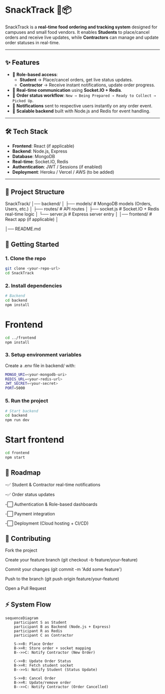 # SnackTrack 🍔📦  

SnackTrack is a **real-time food ordering and tracking system** designed for campuses and small food vendors. It enables **Students** to place/cancel orders and receive live updates, while **Contractors** can manage and update order statuses in real-time.  

---

## ✨ Features  

- 🔹 **Role-based access**:  
  - **Student** → Place/cancel orders, get live status updates.  
  - **Contractor** → Receive instant notifications, update order progress.  
- 🔹 **Real-time communication** using **Socket.IO + Redis**.  
- 🔹 **Order status workflow**: `New → Being Prepared → Ready to Collect → Picked Up`.  
- 🔹 **Notifications** sent to respective users instantly on any order event.  
- 🔹 **Scalable backend** built with Node.js and Redis for event handling.  

---

## 🛠️ Tech Stack  

- **Frontend**: React (if applicable)  
- **Backend**: Node.js, Express  
- **Database**: MongoDB  
- **Real-time**: Socket.IO, Redis  
- **Authentication**: JWT / Sessions (if enabled)  
- **Deployment**: Heroku / Vercel / AWS (to be added)  

---
## 📂 Project Structure  

SnackTrack/
│── backend/
│ ├── models/ # MongoDB models (Orders, Users, etc.)
│ ├── routes/ # API routes
│ ├── socket.js # Socket.IO + Redis real-time logic
│ └── server.js # Express server entry
│
│── frontend/ # React app (if applicable)
│

│── README.md

## 🚀 Getting Started  

### 1. Clone the repo  
```bash
git clone <your-repo-url>
cd SnackTrack
```
### 2. Install dependencies
``` bash
# Backend
cd backend
npm install
```
# Frontend 
``` bash
cd ../frontend
npm install
```
### 3. Setup environment variables
Create a .env file in backend/ with:
``` bash
MONGO_URI=<your-mongodb-uri>
REDIS_URL=<your-redis-url>
JWT_SECRET=<your-secret>
PORT=5000
```

### 5. Run the project
``` bash
# Start backend
cd backend
npm run dev
```
# Start frontend
``` bash
cd frontend
npm start
```

## 📌 Roadmap
-✅ Student & Contractor real-time notifications

-✅ Order status updates

-⬜ Authentication & Role-based dashboards

-⬜ Payment integration

-⬜ Deployment (Cloud hosting + CI/CD)

## 🤝 Contributing
Fork the project

Create your feature branch (git checkout -b feature/your-feature)

Commit your changes (git commit -m 'Add some feature')

Push to the branch (git push origin feature/your-feature)

Open a Pull Request

## ⚡ System Flow  

```mermaid
sequenceDiagram
    participant S as Student
    participant B as Backend (Node.js + Express)
    participant R as Redis
    participant C as Contractor

    S->>B: Place Order
    B->>R: Store order + socket mapping
    B-->>C: Notify Contractor (New Order)

    C->>B: Update Order Status
    B->>R: Fetch student socket
    B-->>S: Notify Student (Status Update)

    S->>B: Cancel Order
    B->>R: Update/remove order
    B-->>C: Notify Contractor (Order Cancelled)
``` 
